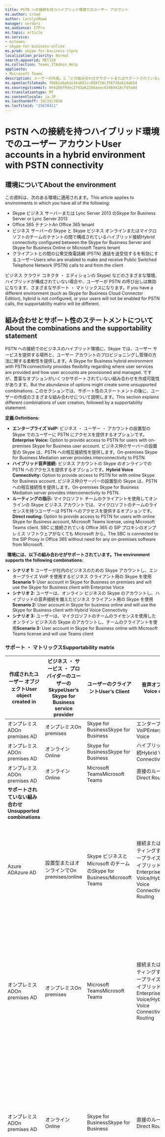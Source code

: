 ```yaml
---
title: PSTN への接続を持つハイブリッド環境でのユーザー アカウント
ms.author: crowe
author: CarolynRowe
manager: serdars
ms.audience: ITPro
ms.topic: article
ms.service:
- msteams
- skype-for-business-online
ms.prod: skype-for-business-itpro
localization_priority: Normal
search.appverid: MET150
ms.collection: Teams_ITAdmin_Help
appliesto:
- Microsoft Teams
description: ユーザーの作成」と「どの組み合わせがサポートまたはサポートされていないのさまざまな組み合わせについて説明します。
ms.openlocfilehash: f6662a6a61e34a691cc058f20c356720a61dab54
ms.sourcegitcommit: 044286f9dec2743a622bdaeac03469418cfdfa0d
ms.translationtype: MT
ms.contentlocale: ja-JP
ms.lasthandoff: 10/19/2018
ms.locfileid: "25678411"
---
```

# <a name="user-accounts-in-a-hybrid-environment-with-pstn-connectivity"></a><span data-ttu-id="f6b1f-103">PSTN への接続を持つハイブリッド環境でのユーザー アカウント</span><span class="sxs-lookup"><span data-stu-id="f6b1f-103">User accounts in a hybrid environment with PSTN connectivity</span></span>

## <a name="about-the-environment"></a><span data-ttu-id="f6b1f-104">環境について</span><span class="sxs-lookup"><span data-stu-id="f6b1f-104">About the environment</span></span>

<span data-ttu-id="f6b1f-105">この資料は、次のある環境に適用されます。</span><span class="sxs-lookup"><span data-stu-id="f6b1f-105">This article applies to environments in which you have all of the following:</span></span> 
 
- <span data-ttu-id="f6b1f-106">Skype ビジネス サーバーまたは Lync Server 2013 の</span><span class="sxs-lookup"><span data-stu-id="f6b1f-106">Skype for Business Server or Lync Server 2013</span></span> 
- <span data-ttu-id="f6b1f-107">Office 365 テナント</span><span class="sxs-lookup"><span data-stu-id="f6b1f-107">An Office 365 tenant</span></span> 
- <span data-ttu-id="f6b1f-108">ビジネス サーバーの Skype と Skype ビジネス オンラインまたはマイクロソフトのチームのテナントの間で構成されているハイブリッド接続</span><span class="sxs-lookup"><span data-stu-id="f6b1f-108">Hybrid connectivity configured between the Skype for Business Server and Skype for Business Online or Microsoft Teams tenant</span></span> 
- <span data-ttu-id="f6b1f-109">クライアントとの間の公衆交換電話網 (PSTN) 通話を送受信するを有効にするユーザー</span><span class="sxs-lookup"><span data-stu-id="f6b1f-109">Users who are enabled to make and receive Public Switched Telephone Network (PSTN) calls to and from the client</span></span>

 
<span data-ttu-id="f6b1f-110">ビジネス クラウド コネクタ ・ エディションの Skype) などのさまざまな環境、ハイブリッドが構成されていない場合や、ユーザーが PSTN の呼び出しは無効になります、さまざまなサポート ・ マトリックスになります。</span><span class="sxs-lookup"><span data-stu-id="f6b1f-110">If you have a different environment (such as Skype for Business Cloud Connector Edition), hybrid is not configured, or your users will not be enabled for PSTN calls, the supportability matrix will be different.</span></span>  

## <a name="about-the-combinations-and-the-supportability-statement"></a><span data-ttu-id="f6b1f-111">組み合わせとサポート性のステートメントについて</span><span class="sxs-lookup"><span data-stu-id="f6b1f-111">About the combinations and the supportability statement</span></span>  

<span data-ttu-id="f6b1f-112">PSTN への接続でのビジネスのハイブリッド環境に、Skype では、ユーザー サービスを提供する場所と、ユーザー アカウントのプロビジョニングし管理の方法に関する柔軟性を提供します。</span><span class="sxs-lookup"><span data-stu-id="f6b1f-112">A Skype for Business hybrid environment with PSTN connectivity provides flexibility regarding where user services are provided and how user accounts are provisioned and managed.</span></span> <span data-ttu-id="f6b1f-113">ですが、豊富なオプションがいくつかサポートされていない組み合わせを作成可能性があります。</span><span class="sxs-lookup"><span data-stu-id="f6b1f-113">But the abundance of options might create some unsupported combinations.</span></span> <span data-ttu-id="f6b1f-114">このセクションでは、サポート性のステートメントの後に、ユーザーの作成のさまざまな組み合わせについて説明します。</span><span class="sxs-lookup"><span data-stu-id="f6b1f-114">This section explains different combinations of user creation, followed by a supportability statement.</span></span>


<span data-ttu-id="f6b1f-115">**定義:**</span><span class="sxs-lookup"><span data-stu-id="f6b1f-115">**Definitions:**</span></span>   
- <span data-ttu-id="f6b1f-116">**エンタープライズ VoIP:** ビジネス ・ ユーザー ・ アカウントの設置型の Skype でのユーザーに PSTN にアクセスを提供するオプションです。</span><span class="sxs-lookup"><span data-stu-id="f6b1f-116">**Enterprise Voice:** Option to provide access to PSTN for users with on-premises Skype for Business user account.</span></span> <span data-ttu-id="f6b1f-117">ビジネス仲介サーバーの設置型の Skype は、PSTN への相互接続性を提供します。</span><span class="sxs-lookup"><span data-stu-id="f6b1f-117">On-premises Skype for Business Mediation server provides interconnectivity to PSTN.</span></span>  
- <span data-ttu-id="f6b1f-118">**ハイブリッド音声接続:** ビジネス アカウントの Skype のオンラインでの PSTN へのアクセスを提供するオプションです。</span><span class="sxs-lookup"><span data-stu-id="f6b1f-118">**Hybrid Voice Connectivity:** Option to provide access to PSTN for with online Skype for Business account.</span></span> <span data-ttu-id="f6b1f-119">ビジネス仲介サーバーの設置型の Skype は、PSTN への相互接続性を提供します。</span><span class="sxs-lookup"><span data-stu-id="f6b1f-119">On-premises Skype for Business Mediation server provides interconnectivity to PSTN.</span></span> 
- <span data-ttu-id="f6b1f-120">**ルーティングの指示:** マイクロソフト チームのクライアントを使用してオンラインの Skype ビジネス アカウントでは、マイクロソフトのチームのライセンスを持つユーザーは PSTN へのアクセスを提供するオプションです。</span><span class="sxs-lookup"><span data-stu-id="f6b1f-120">**Direct routing:** Option to provide access to PSTN for users with online Skype for Business account, Microsoft Teams license, using Microsoft Teams client.</span></span> <span data-ttu-id="f6b1f-121">SBC に接続されている Office 365 の SIP プロキシのオンプレミス ソフトウェアがなくても Microsoft から。</span><span class="sxs-lookup"><span data-stu-id="f6b1f-121">The SBC is connected to the SIP Proxy in Office 365 without need for any on-premises software from Microsoft.</span></span>

  
<span data-ttu-id="f6b1f-122">**環境には、以下の組み合わせがサポートされています。**</span><span class="sxs-lookup"><span data-stu-id="f6b1f-122">**The environment supports the following combinations:**</span></span>
- <span data-ttu-id="f6b1f-123">**シナリオ 1:** ユーザーが社内のビジネスのための Skype アカウントし、エンタープライズ VoIP を使用するビジネス クライアント用の Skype を使用</span><span class="sxs-lookup"><span data-stu-id="f6b1f-123">**Scenario 1:** User account in Skype for Business on premises and will use the Skype for Business client with Enterprise Voice</span></span>
- <span data-ttu-id="f6b1f-124">**シナリオ 2:** ユーザーは、オンライン ビジネスの Skype のアカウントし、ハイブリッドの音声接続を備えたビジネス クライアント用の Skype を使用</span><span class="sxs-lookup"><span data-stu-id="f6b1f-124">**Scenario 2:** User account in Skype for business online and will use the Skype for Business client with Hybrid Voice Connectivity</span></span>
- <span data-ttu-id="f6b1f-125">**シナリオ 3:** ユーザーは、マイクロソフトのチームのライセンスを使用したオンライン ビジネスの Skype のアカウントし、チームのクライアントを使用</span><span class="sxs-lookup"><span data-stu-id="f6b1f-125">**Scenario 3:** User account in Skype for Business online with Microsoft Teams license and will use Teams client</span></span>
 
### <a name="supportability-matrix"></a><span data-ttu-id="f6b1f-126">サポート ・ マトリックス</span><span class="sxs-lookup"><span data-stu-id="f6b1f-126">Supportability matrix</span></span>


|<span data-ttu-id="f6b1f-127">**作成されたユーザー オブジェクト**</span><span class="sxs-lookup"><span data-stu-id="f6b1f-127">**User object created in**</span></span>  |<span data-ttu-id="f6b1f-128">**ビジネス ・ サービス ・ プロバイダーのユーザーの Skype**</span><span class="sxs-lookup"><span data-stu-id="f6b1f-128">**User’s Skype for Business service provider**</span></span>|<span data-ttu-id="f6b1f-129">**ユーザーのクライアント**</span><span class="sxs-lookup"><span data-stu-id="f6b1f-129">**User’s Client**</span></span>|<span data-ttu-id="f6b1f-130">**音声オプション**</span><span class="sxs-lookup"><span data-stu-id="f6b1f-130">**Voice option**</span></span>|<span data-ttu-id="f6b1f-131">**サポート対象**</span><span class="sxs-lookup"><span data-stu-id="f6b1f-131">**Supported**</span></span>|
|---------|---------|---------|---------|--------|
|<span data-ttu-id="f6b1f-132">オンプレミス AD</span><span class="sxs-lookup"><span data-stu-id="f6b1f-132">On premises AD</span></span>| <span data-ttu-id="f6b1f-133">オンプレミス</span><span class="sxs-lookup"><span data-stu-id="f6b1f-133">On premises</span></span> |<span data-ttu-id="f6b1f-134">Skype for Business</span><span class="sxs-lookup"><span data-stu-id="f6b1f-134">Skype for Business</span></span>   | <span data-ttu-id="f6b1f-135">エンタープライズ VoIP</span><span class="sxs-lookup"><span data-stu-id="f6b1f-135">Enterprise Voice</span></span>   |<span data-ttu-id="f6b1f-136">あり</span><span class="sxs-lookup"><span data-stu-id="f6b1f-136">Yes</span></span>|
|<span data-ttu-id="f6b1f-137">オンプレミス AD</span><span class="sxs-lookup"><span data-stu-id="f6b1f-137">On premises AD</span></span>|<span data-ttu-id="f6b1f-138">オンライン</span><span class="sxs-lookup"><span data-stu-id="f6b1f-138">Online</span></span>| <span data-ttu-id="f6b1f-139">Skype for Business</span><span class="sxs-lookup"><span data-stu-id="f6b1f-139">Skype for Business</span></span>  | <span data-ttu-id="f6b1f-140">ハイブリッド音声接続</span><span class="sxs-lookup"><span data-stu-id="f6b1f-140">Hybrid Voice Connectivity</span></span>   |<span data-ttu-id="f6b1f-141">あり</span><span class="sxs-lookup"><span data-stu-id="f6b1f-141">Yes</span></span> |
|<span data-ttu-id="f6b1f-142">オンプレミス AD</span><span class="sxs-lookup"><span data-stu-id="f6b1f-142">On premises AD</span></span>|<span data-ttu-id="f6b1f-143">オンライン</span><span class="sxs-lookup"><span data-stu-id="f6b1f-143">Online</span></span> |<span data-ttu-id="f6b1f-144">Microsoft Teams</span><span class="sxs-lookup"><span data-stu-id="f6b1f-144">Microsoft Teams</span></span> |<span data-ttu-id="f6b1f-145">直接のルーティング</span><span class="sxs-lookup"><span data-stu-id="f6b1f-145">Direct Routing</span></span>  |<span data-ttu-id="f6b1f-146">あり</span><span class="sxs-lookup"><span data-stu-id="f6b1f-146">Yes</span></span> |
|<span data-ttu-id="f6b1f-147">**サポートされていない組み合わせ**</span><span class="sxs-lookup"><span data-stu-id="f6b1f-147">**Unsupported combinations**</span></span>    | |         |         |
|<span data-ttu-id="f6b1f-148">Azure AD</span><span class="sxs-lookup"><span data-stu-id="f6b1f-148">Azure AD</span></span>| <span data-ttu-id="f6b1f-149">設置型またはオンラインで</span><span class="sxs-lookup"><span data-stu-id="f6b1f-149">On premises/online</span></span> | <span data-ttu-id="f6b1f-150">Skype ビジネスと Microsoft のチームの</span><span class="sxs-lookup"><span data-stu-id="f6b1f-150">Skype for Business/Microsoft Teams</span></span>|<span data-ttu-id="f6b1f-151">接続または直接ルーティングするエンタープライズ VoIP/ハイブリッド音声</span><span class="sxs-lookup"><span data-stu-id="f6b1f-151">Enterprise Voice/Hybrid Voice Connectivity/Direct Routing</span></span>  |<span data-ttu-id="f6b1f-152">ユーザー オブジェクトを作成する必要がなく、オンプレミス AD 最初</span><span class="sxs-lookup"><span data-stu-id="f6b1f-152">No, user object MUST be created in on-premises AD first</span></span> |
|<span data-ttu-id="f6b1f-153">オンプレミス AD</span><span class="sxs-lookup"><span data-stu-id="f6b1f-153">On premises AD</span></span>  |<span data-ttu-id="f6b1f-154">オンプレミス</span><span class="sxs-lookup"><span data-stu-id="f6b1f-154">On premises</span></span>| <span data-ttu-id="f6b1f-155">Microsoft Teams</span><span class="sxs-lookup"><span data-stu-id="f6b1f-155">Microsoft Teams</span></span>| <span data-ttu-id="f6b1f-156">接続または直接ルーティングするエンタープライズ VoIP/ハイブリッド音声</span><span class="sxs-lookup"><span data-stu-id="f6b1f-156">Enterprise Voice/Hybrid Voice Connectivity/Direct Routing</span></span>   |<span data-ttu-id="f6b1f-157">残念ですが、マイクロソフトのチームのクライアントは、ビジネスのためのオンプレミス Skype でサポートされていません</span><span class="sxs-lookup"><span data-stu-id="f6b1f-157">No, Microsoft Teams client is not supported with on-premises Skype for Business</span></span> |
|<span data-ttu-id="f6b1f-158">オンプレミス AD</span><span class="sxs-lookup"><span data-stu-id="f6b1f-158">On premises AD</span></span>  |<span data-ttu-id="f6b1f-159">オンライン</span><span class="sxs-lookup"><span data-stu-id="f6b1f-159">Online</span></span> |<span data-ttu-id="f6b1f-160">Skype for Business</span><span class="sxs-lookup"><span data-stu-id="f6b1f-160">Skype for Business</span></span> | <span data-ttu-id="f6b1f-161">直接のルーティング</span><span class="sxs-lookup"><span data-stu-id="f6b1f-161">Direct Routing</span></span>  | <span data-ttu-id="f6b1f-162">いいえ、ビジネス クライアント用の Skype は、直接ルーティングでサポートされていません</span><span class="sxs-lookup"><span data-stu-id="f6b1f-162">No, Skype for Business client is not supported with Direct Routing</span></span>  |
|<span data-ttu-id="f6b1f-163">オンプレミス AD</span><span class="sxs-lookup"><span data-stu-id="f6b1f-163">On premises AD</span></span>  |<span data-ttu-id="f6b1f-164">オンライン</span><span class="sxs-lookup"><span data-stu-id="f6b1f-164">Online</span></span> |<span data-ttu-id="f6b1f-165">Skype for Business</span><span class="sxs-lookup"><span data-stu-id="f6b1f-165">Skype for Business</span></span>  | <span data-ttu-id="f6b1f-166">直接のルーティング</span><span class="sxs-lookup"><span data-stu-id="f6b1f-166">Direct Routing</span></span>  |<span data-ttu-id="f6b1f-167">残念ですが、直接ルーティングではサポートされておらず Skype でビジネスのクライアントに、ユーザーは、最初にビジネス用の Skype でエンタープライズ VoIP に対して有効にする必要があります。</span><span class="sxs-lookup"><span data-stu-id="f6b1f-167">No, Direct Routing is not supported with Skype for Business client, and user must be enabled for Enterprise Voice in Skype for Business first</span></span>  |
|   |         |         |         ||

### <a name="supportability-statement-for-the-hybrid-environment-with-pstn"></a><span data-ttu-id="f6b1f-168">PSTN のハイブリッド環境のサポート ステートメント</span><span class="sxs-lookup"><span data-stu-id="f6b1f-168">Supportability statement for the hybrid environment with PSTN</span></span>

<span data-ttu-id="f6b1f-169">**必要があります**が、ユーザーのすべてのユーザーのオブジェクト設置型で、作成する AD Azure AD 接続ツールを使用した Azure AD に同期するとします。</span><span class="sxs-lookup"><span data-stu-id="f6b1f-169">For all users, the user object **must** be created in the on-premises AD and synchronized to the Azure AD using the Azure AD Connect tool.</span></span> <span data-ttu-id="f6b1f-170">ユーザーの有効化なチームと Skype ビジネスは**サポートされていません**のハイブリッド構成では、Azure AD で直接ユーザー オブジェクトが作成されている場合。</span><span class="sxs-lookup"><span data-stu-id="f6b1f-170">Enabling users for Teams/Skype for Business **is not supported** if the user object is created directly in the Azure AD in a hybrid configuration.</span></span> <span data-ttu-id="f6b1f-171">など、新入社員、チームに対して直接有効にするは、ユーザーの新しいユーザーのユーザーは設置型のビジネス用の Skype で最初にホーム、オンライン登録者への移動する必要があります。</span><span class="sxs-lookup"><span data-stu-id="f6b1f-171">For new users, such as a new hire, who will be enabled directly for Teams, the user must be homed in Skype for Business on premises initially and moved to the online registrar.</span></span> <span data-ttu-id="f6b1f-172">最初を有効にするエンタープライズ VoIP の**サポートされていない**とプールを設置せず、ビジネスまたはチームのオンライン Skype でユーザーを作成しています。</span><span class="sxs-lookup"><span data-stu-id="f6b1f-172">Creating users in online Skype for Business or Teams without first enabling them in on-premises pool with Enterprise Voice **is not supported**.</span></span>
  

<span data-ttu-id="f6b1f-173">ビジネス用の Skype のユーザーを有効にする必要があります、エンタープライズ VoIP を使用してオンプレミス Skype のビジネス ユーザーの管理ツールです。</span><span class="sxs-lookup"><span data-stu-id="f6b1f-173">The user must be enabled for Skype for Business and Enterprise Voice using on-premises Skype for Business user management tools.</span></span> <span data-ttu-id="f6b1f-174">ビジネス オンラインのみが**サポートされていない**ため、Skype のユーザーを有効にします。</span><span class="sxs-lookup"><span data-stu-id="f6b1f-174">Enabling users for Skype for Business online only **is not supported**.</span></span> <span data-ttu-id="f6b1f-175">ハイブリッド構成で、ビジネスの Skype のユーザーを有効にする方法の詳細については[この資料](https://docs.microsoft.com/skypeforbusiness/skype-for-business-hybrid-solutions/plan-your-phone-system-cloud-pbx-solution/enable-the-users-for-enterprise-voice-on-premises#special-considerations-when-enabling-users-for-enterprise-voice-on-premises)を参照してください。</span><span class="sxs-lookup"><span data-stu-id="f6b1f-175">Please see [this article](https://docs.microsoft.com/skypeforbusiness/skype-for-business-hybrid-solutions/plan-your-phone-system-cloud-pbx-solution/enable-the-users-for-enterprise-voice-on-premises#special-considerations-when-enabling-users-for-enterprise-voice-on-premises) for more details on how to enable users for Skype for Business in hybrid configuration.</span></span>